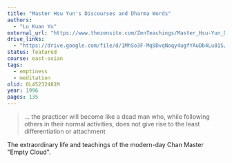```yaml
---
title: "Master Hsu Yun's Discourses and Dharma Words"
authors:
  - "Lu Kuan Yu"
external_url: "https://www.thezensite.com/ZenTeachings/Master_Hsu-Yun_Discourses_and_Dharma_Words.pdf"
drive_links:
  - "https://drive.google.com/file/d/1MhSo3F-Mq9DvqNoqy4ugfYAuDb4Lu81S/view?usp=drivesdk"
status: featured
course: east-asian
tags:
  - emptiness
  - meditation
olid: OL45232481M
year: 1996
pages: 135
---
```


> … the practicer will become like a dead man who, while following others in their normal activities, does not give rise to the least differentiation or attachment

The extraordinary life and teachings of the modern-day Chan Master "Empty Cloud".
